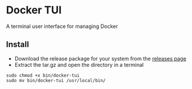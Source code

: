 # Docker TUI 

A terminal user interface for managing Docker

## Install

* Download the release package for your system from the [releases page](https://github.com/Skywire/docker-tui/releases)
* Extract the tar.gz and open the directory in a terminal
```
sudo chmod +x bin/docker-tui
sudo mv bin/docker-tui /usr/local/bin/
```